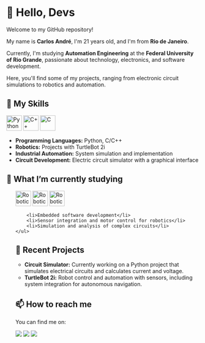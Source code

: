 </head>
<body>

<h1>👋 Hello, Devs</h1>
<p>Welcome to my GitHub repository!</p>

<div class="section">
    <p>My name is <strong>Carlos André</strong>, I'm 21 years old, and I'm from <strong>Rio de Janeiro</strong>.</p>
    <p>Currently, I'm studying <strong>Automation Engineering</strong> at the <strong>Federal University of Rio Grande</strong>, passionate about technology, electronics, and software development.</p>
    <p>Here, you'll find some of my projects, ranging from electronic circuit simulations to robotics and automation.</p>
</div>

<div class="section">
    <h2>🚀 My Skills</h2>
    <div class="skills">
        <img src="https://cdn.jsdelivr.net/gh/devicons/devicon/icons/python/python-original.svg" width="40" height="40" alt="Python" />
        <img src="https://cdn.jsdelivr.net/gh/devicons/devicon/icons/cplusplus/cplusplus-original.svg" width="40" height="40" alt="C++" />
        <img src="https://cdn.jsdelivr.net/gh/devicons/devicon/icons/c/c-original.svg" width="40" height="40" alt="C" />
    </div>
    <ul>
        <li><strong>Programming Languages:</strong> Python, C/C++</li>
        <li><strong>Robotics:</strong> Projects with TurtleBot 2i</li>
        <li><strong>Industrial Automation:</strong> System simulation and implementation</li>
        <li><strong>Circuit Development:</strong> Electric circuit simulator with a graphical interface</li>
    </ul>
</div>

<div class="section">
    <h2>🌱 What I’m currently studying</h2>
    <ul>
        <div class="skills">
        <img src="https://cdn.jsdelivr.net/gh/devicons/devicon/icons/ros/ros-original-wordmark.svg"" width="40" height="40" alt="Robotics" />
        <img src="https://cdn.jsdelivr.net/gh/devicons/devicon@latest/icons/docker/docker-original-wordmark.svg" "width="40" height="40" alt="Robotics" />
        <img src="https://cdn.jsdelivr.net/gh/devicons/devicon@latest/icons/postgresql/postgresql-original-wordmark.svg" "width="40" height="40" alt="Robotics" />
          
        <li>Embedded software development</li>
        <li>Sensor integration and motor control for robotics</li>
        <li>Simulation and analysis of complex circuits</li>
    </ul>
</div>

<div class="section">
    <h2>💼 Recent Projects</h2>
    <ul>
        <li><strong>Circuit Simulator:</strong> Currently working on a Python project that simulates electrical circuits and calculates current and voltage.</li>
        <li><strong>TurtleBot 2i:</strong> Robot control and automation with sensors, including system integration for autonomous navigation.</li>
    </ul>
</div>

<div class="section">
    <h2>📫 How to reach me</h2>
    <p>You can find me on:

<div>
<a href="https://instagram.com/carlos_andre2k3" target="_blank"><img loading="lazy" src="https://img.shields.io/badge/-Instagram-%23E4405F?style=for-the-badge&logo=instagram&logoColor=white" target="_blank"></a>
<a href = "mailto:carlosandresiqueira2k3@gmail.com"><img loading="lazy" src="https://img.shields.io/badge/Gmail-D14836?style=for-the-badge&logo=gmail&logoColor=white" target="_blank"></a>
<a href="https://www.linkedin.com/in/carlosandrésiqueira" target="_blank"><img loading="lazy" src="https://img.shields.io/badge/-LinkedIn-%230077B5?style=for-the-badge&logo=linkedin&logoColor=white" target="_blank"></a>   
</div>
</body>
</html>
